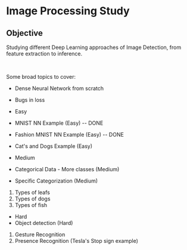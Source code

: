 # Image Processing Study

## Objective
Studying different Deep Learning approaches of Image Detection, from feature extraction to inference.

<br>

Some broad topics to cover:
* Dense Neural Network from scratch
 * Bugs in loss

* Easy
 * MNIST NN Example (Easy) -- DONE
 * Fashion MNIST NN Example (Easy) -- DONE
 * Cat's and Dogs Example (Easy)
* Medium
 * Categorical Data - More classes (Medium)
 * Specific Categorization (Medium)
  1. Types of leafs
  2. Types of dogs
  3. Types of fish
* Hard
 * Object detection (Hard)
  1. Gesture Recognition
  2. Presence Recognition (Tesla's Stop sign example)